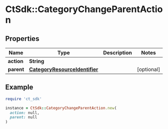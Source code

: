 # CtSdk::CategoryChangeParentAction

## Properties

| Name | Type | Description | Notes |
| ---- | ---- | ----------- | ----- |
| **action** | **String** |  |  |
| **parent** | [**CategoryResourceIdentifier**](CategoryResourceIdentifier.md) |  | [optional] |

## Example

```ruby
require 'ct_sdk'

instance = CtSdk::CategoryChangeParentAction.new(
  action: null,
  parent: null
)
```

